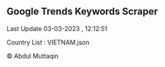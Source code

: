 

## Google Trends Keywords Scraper 
 
Last Update 03-03-2023 , 12:12:51

Country List :
VIETNAM.json



© Abdul Muttaqin 
